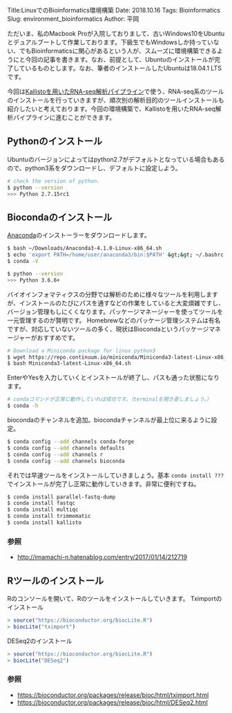 Title:LinuxでのBioinformatics環境構築
Date: 2018.10.16
Tags: Bioinformatics
Slug: environment_bioinformatics
Author: 平岡

ただいま、私のMacbook Proが入院しておりまして、古いWindows10をUbuntuとデュアルブートして作業しております。下級生でもWindowsしか持っていない、でもBioinformaticsに関心があるという人が、スムーズに環境構築できるようにと今回の記事を書きます。なお、前提として、Ubuntuのインストールが完了しているものとします。なお、筆者のインストールしたUbuntuは18.04.1 LTSです。

今回は[Kallistoを用いたRNA-seq解析パイプライン](https://oumpy.github.io/articles/2018/10/kallisto_rnaseq_pipeline.html)で使う、RNA-seq系のツールのインストールを行っていきますが、順次別の解析目的のツールインストールも紹介したいと考えております。今回の環境構築で、Kallistoを用いたRNA-seq解析パイプラインに進むことができます。

## Pythonのインストール
Ubuntuのバージョンによってはpython2.7がデフォルトとなっている場合もあるので、python3系をダウンロードし、デフォルトに設定しよう。

```bash
# check the version of python.
$ python --version
>>> Python 2.7.15rc1
```

## Biocondaのインストール
<a href="https://www.anaconda.com/download/#macos">Anaconda</a>のインストーラーをダウンロードします。

```bash
$ bash ~/Downloads/Anaconda3-4.1.0-Linux-x86_64.sh
$ echo 'export PATH=/home/user/anaconda3/bin:$PATH' &gt;&gt; ~/.bashrc
$ conda -V
```

```bash
$ python --version
>>> Python 3.6.6+
```

バイオインフォマティクスの分野では解析のために様々なツールを利用しますが、インストールのたびにパスを通すなどの作業をしていると大変煩雑ですし、バージョン管理もしにくくなります。パッケージマネージャーを使ってツールを一元管理するのが賢明です。
Homebrewなどのパッケージ管理システムは有名ですが、対応していないツールの多く、現状はBiocondaというパッケージマネージャーがおすすめです。

```bash
# Download a Miniconda package for linux python3
$ wget https://repo.continuum.io/miniconda/Miniconda3-latest-Linux-x86_64.sh
$ bash Miniconda3-latest-Linux-x86_64.sh
```

EnterやYesを入力していくとインストールが終了し、パスも通った状態になります。

```bash
# condaコマンドが正常に動作していれば成功です。（terminalを開き直しましょう。）
$ conda -h
```

biocondaのチャンネルを追加。biocondaチャンネルが最上位に来るように設定。

```bash
$ conda config --add channels conda-forge
$ conda config --add channels defaults
$ conda config --add channels r
$ conda config --add channels bioconda
```

それでは早速ツールをインストールしていきましょう。基本 `conda install ???`でインストールが完了し正常に動作していきます。非常に便利ですね。

```bash
$ conda install parallel-fastq-dump
$ conda install fastqc
$ conda install multiqc
$ conda install trimmomatic
$ conda install kallisto
```

### 参照
- <http://imamachi-n.hatenablog.com/entry/2017/01/14/212719>

## Rツールのインストール
Rのコンソールを開いて、Rのツールをインストールしていきます。
Tximportのインストール

```r
> source("https://bioconductor.org/biocLite.R")
> biocLite("tximport")
```

DESeq2のインストール

```r
> source("https://bioconductor.org/biocLite.R")
> biocLite("DESeq2")
```

### 参照
- <https://bioconductor.org/packages/release/bioc/html/tximport.html>
- <https://bioconductor.org/packages/release/bioc/html/DESeq2.html>
